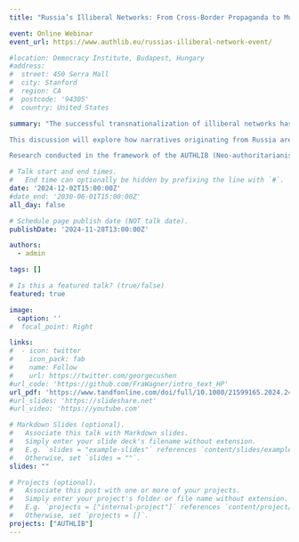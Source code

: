 ```yaml
---
title: "Russia’s Illiberal Networks: From Cross-Border Propaganda to Mutual Legitimation"

event: Online Webinar
event_url: https://www.authlib.eu/russias-illiberal-network-event/

#location: Democracy Institute, Budapest, Hungary
#address:
#  street: 450 Serra Mall
#  city: Stanford
#  region: CA
#  postcode: '94305'
#  country: United States

summary: "The successful transnationalization of illiberal networks has become a prominent feature of European and transatlantic politics. Over the past 15 years, the relationship between Russia and illiberal Western actors has grown deeper and more strategic. The Kremlin has leveraged these connections to amplify its influence, employing shared narratives and mutual-legitimation strategies to strengthen its position domestically and internationally. Following a brief period of superficial distancing after Russia’s full-scale invasion of Ukraine in February 2022, most pro-Russian illiberal actors in the EU have kept and even increased their ties with Moscow.

This discussion will explore how narratives originating from Russia are recontextualized and used for legitimation purposes in the political discourses of European countries. The panel will also look at the cases of Austria and Hungary, identifying the mechanisms, narratives, and processes that drive the propaganda exchanges between the Austrian Freedom Party (FPÖ), the regime of Viktor Orbán, and the Kremlin, and highlighting the asymmetry of these relationships. The conversation will also contribute to a deeper understanding of the complex transnational connections between illiberal actors, their cross-border learning processes, and the need for collaborative international efforts to combat disinformation and the transfusion of illiberal and authoritarian politics as well as to uphold democratic values.

Research conducted in the framework of the AUTHLIB (Neo-authoritarianisms in Europe and the Liberal Democratic Response) project provides an important contribution to understanding these dynamics and thus to the forging of effective strategies to counter the influence of coordinated illiberal narratives and propaganda efforts across Europe. The panel will discuss some of this research published in the journal article titled “Russia and central European illiberal actors: mutual legitimation amid the full-scale invasion of Ukraine” by Franziska Wagner (Central European University, CEU Democracy Institute), Liliia Sablina (Central European University), and Bálint Mikola (CEU Democracy Institute), and in the AUTHLIB working paper titled “Cross-Border Propaganda Networks: Examining the Relationship Between the Russian and Hungarian Regimes” by Dorka Takácsy (The German Marshall Fund of the United States)."

# Talk start and end times.
#   End time can optionally be hidden by prefixing the line with `#`.
date: '2024-12-02T15:00:00Z'
#date_end: '2030-06-01T15:00:00Z'
all_day: false

# Schedule page publish date (NOT talk date).
publishDate: '2024-11-28T13:00:00Z'

authors:
  - admin

tags: []

# Is this a featured talk? (true/false)
featured: true

image:
  caption: ''
#  focal_point: Right

links:
#  - icon: twitter
#    icon_pack: fab
#    name: Follow
#    url: https://twitter.com/georgecushen
#url_code: 'https://github.com/FraWagner/intro_text_HP'
url_pdf: 'https://www.tandfonline.com/doi/full/10.1080/21599165.2024.2420967'
#url_slides: 'https://slideshare.net'
#url_video: 'https://youtube.com'

# Markdown Slides (optional).
#   Associate this talk with Markdown slides.
#   Simply enter your slide deck's filename without extension.
#   E.g. `slides = "example-slides"` references `content/slides/example-slides.md`.
#   Otherwise, set `slides = ""`.
slides: ""

# Projects (optional).
#   Associate this post with one or more of your projects.
#   Simply enter your project's folder or file name without extension.
#   E.g. `projects = ["internal-project"]` references `content/project/deep-learning/index.md`.
#   Otherwise, set `projects = []`.
projects: ["AUTHLIB"]
---
```

